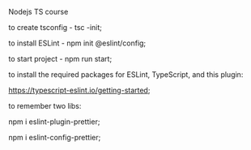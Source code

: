 Nodejs TS course

to create tsconfig - tsc -init;

to install ESLint - npm init @eslint/config;

to start project - npm run start;

to install the required packages for ESLint, TypeScript, and this plugin:

https://typescript-eslint.io/getting-started;

to remember two libs:

npm i eslint-plugin-prettier;

npm i eslint-config-prettier;